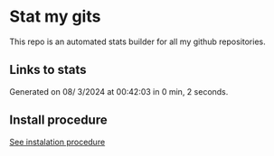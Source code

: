 # Stat my gits

This repo is an automated stats builder for all my github repositories.

## Links to stats


Generated on 08/ 3/2024 at 00:42:03 in 0 min, 2 seconds.

## Install procedure

[See instalation procedure](./src/install.md)

